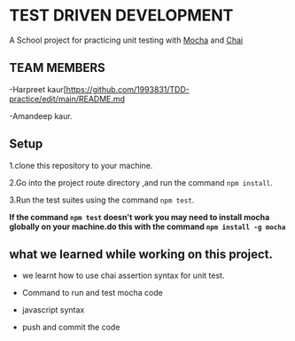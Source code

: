 #  TEST DRIVEN DEVELOPMENT 

A School project for practicing unit testing  with [Mocha](https://mochajs.org/) and [Chai](https://www.chaijs.com/)

## TEAM MEMBERS

-Harpreet kaur[https://github.com/1993831/TDD-practice/edit/main/README.md

-Amandeep kaur.

## Setup

1.clone this repository to your machine.

2.Go into the project route directory ,and run the command `npm install`.

3.Run the test suites using the command `npm test`.

**If the command `npm test` doesn't work you may need to install mocha globally on your machine.do this with the command `npm install -g mocha`**

## what we learned  while working on this project.

* we learnt how to use chai assertion syntax for unit test.

* Command to run and test mocha code

* javascript syntax

* push  and commit the code
